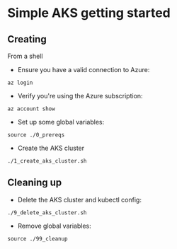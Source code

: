 # Simple AKS getting started

## Creating

From a shell

- Ensure you have a valid connection to Azure:

`az login`

- Verify you're using the Azure subscription:

`az account show`

- Set up some global variables:

`source ./0_prereqs`

- Create the AKS cluster

`./1_create_aks_cluster.sh`

## Cleaning up

- Delete the AKS cluster and kubectl config:

`./9_delete_aks_cluster.sh`

- Remove global variables:

`source ./99_cleanup`
